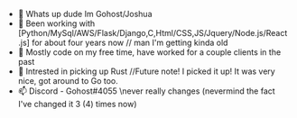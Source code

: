 - 👋 Whats up dude Im Gohost/Joshua
- 👀 Been working with [Python/MySql/AWS/Flask/Django,C,Html/CSS,JS/Jquery/Node.js/React.js] for about four years now // man I'm getting kinda old
- 🌱 Mostly code on my free time, have worked for a couple clients in the past
- 💞️ Intrested in picking up Rust //Future note! I picked it up! It was very nice, got around to Go too.
- 📫 Discord - Gohost#4055 \\never really changes (nevermind the fact I've changed it 3 (4) times now) 
